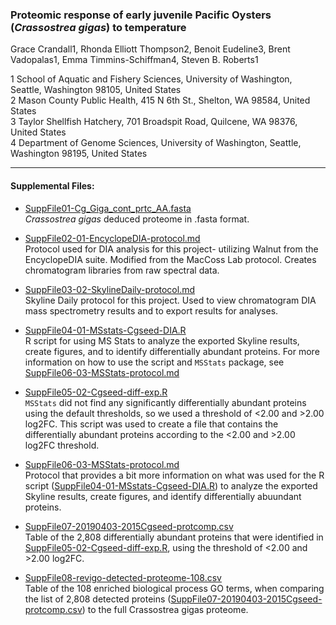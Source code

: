 ### Proteomic response of early juvenile Pacific Oysters (_Crassostrea gigas_) to temperature

Grace Crandall1, Rhonda Elliott Thompson2, Benoit Eudeline3, Brent Vadopalas1, Emma Timmins-Schiffman4, Steven B. Roberts1

1 School of Aquatic and Fishery Sciences, University of Washington, Seattle, Washington 98105, United States         
2 Mason County Public Health, 415 N 6th St., Shelton, WA 98584, United States          
3 Taylor Shellfish Hatchery, 701 Broadspit Road, Quilcene, WA 98376, United States             
4 Department of Genome Sciences, University of Washington, Seattle, Washington 98195, United States      

---

#### Supplemental Files: 

- [SuppFile01-Cg_Giga_cont_prtc_AA.fasta](https://raw.githubusercontent.com/grace-ac/paper-pacific.oyster-larvae/master/supplemental-files/SuppFile01-Cg_Giga_cont_prtc_AA.fasta)    
_Crassostrea gigas_ deduced proteome in .fasta format. 

- [SuppFile02-01-EncyclopeDIA-protocol.md](https://github.com/grace-ac/paper-pacific.oyster-larvae/blob/master/supplemental-files/SuppFile02-01-EncyclopeDIA-protocol.md)    
Protocol used for DIA analysis for this project- utilizing Walnut from the EncyclopeDIA suite. Modified from the MacCoss Lab protocol. Creates chromatogram libraries from raw spectral data.

- [SuppFile03-02-SkylineDaily-protocol.md](https://github.com/grace-ac/paper-pacific.oyster-larvae/blob/master/supplemental-files/SuppFile03-02-SkylineDaily-protocol.md)    
Skyline Daily protocol for this project. Used to view chromatogram DIA mass spectrometry results and to export results for analyses. 

- [SuppFile04-01-MSstats-Cgseed-DIA.R](https://github.com/grace-ac/paper-pacific.oyster-larvae/blob/master/supplemental-files/SuppFile04-01-MSstats-Cgseed-DIA.R)     
R script for using MS Stats to analyze the exported Skyline results, create figures, and to identify differentially abundant proteins. For more information on how to use the script and `MSStats` package, see [SuppFile06-03-MSStats-protocol.md](https://github.com/grace-ac/paper-pacific.oyster-larvae/blob/master/supplemental-files/SuppFile06-03-MSStats-protocol.md)

- [SuppFile05-02-Cgseed-diff-exp.R](https://github.com/grace-ac/paper-pacific.oyster-larvae/blob/master/supplemental-files/SuppFile05-02-Cgseed-diff-exp.R)     
`MSStats` did not find any significantly differentially abundant proteins using the default thresholds, so we used a threshold of <2.00 and >2.00 log2FC. This script was used to create a file that contains the differentially abundant proteins according to the <2.00 and >2.00 log2FC threshold.

- [SuppFile06-03-MSStats-protocol.md](https://github.com/grace-ac/paper-pacific.oyster-larvae/blob/master/supplemental-files/SuppFile06-03-MSStats-protocol.md)    
Protocol that provides a bit more information on what was used for the R script ([SuppFile04-01-MSstats-Cgseed-DIA.R](https://github.com/grace-ac/paper-pacific.oyster-larvae/blob/master/supplemental-files/SuppFile04-01-MSstats-Cgseed-DIA.R)) to analyze the exported Skyline results, create figures, and identify differentially abuundant proteins. 

- [SuppFile07-20190403-2015Cgseed-protcomp.csv](https://github.com/grace-ac/paper-pacific.oyster-larvae/blob/master/supplemental-files/SuppFile07-20190403-2015Cgseed-protcomp.csv)     
Table of the 2,808 differentially abundant proteins that were identified in [SuppFile05-02-Cgseed-diff-exp.R](https://github.com/grace-ac/paper-pacific.oyster-larvae/blob/master/supplemental-files/SuppFile05-02-Cgseed-diff-exp.R), using the threshold of <2.00 and >2.00 log2FC.    

- [SuppFile08-revigo-detected-proteome-108.csv](https://github.com/grace-ac/paper-pacific.oyster-larvae/blob/master/supplemental-files/SuppFile08-revigo-detected-proteome-108.csv)      
Table of the 108 enriched biological process GO terms, when comparing the list of 2,808 detected proteins ([SuppFile07-20190403-2015Cgseed-protcomp.csv](https://github.com/grace-ac/paper-pacific.oyster-larvae/blob/master/supplemental-files/SuppFile07-20190403-2015Cgseed-protcomp.csv)) to the full Crassostrea gigas proteome. 
